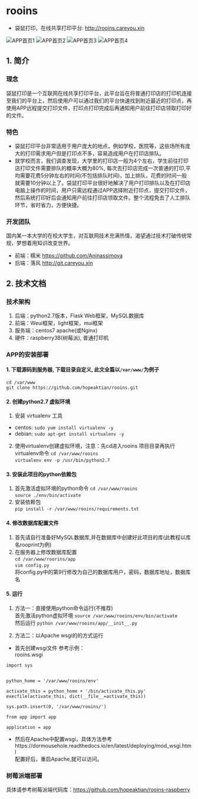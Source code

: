 # rooins
- 袋鼠打印，在线共享打印平台: http://rooins.careyou.xin

![APP首页1](https://github.com/hopeaktian/demo/blob/master/rooins1.png)
![APP首页2](https://github.com/hopeaktian/demo/blob/master/rooins2.png)
![APP首页3](https://github.com/hopeaktian/demo/blob/master/rooins3.png)
![APP首页4](https://github.com/hopeaktian/demo/blob/master/rooins4.png)

## 1. 简介
### 理念 
袋鼠打印是一个互联网在线共享打印平台，此平台旨在将普通打印店的打印机连接至我们的平台上，然后使用户可以通过我们的平台快速找到附近最近的打印点，再使用APP远程提交打印文件，打印点打印完成后再通知用户前往打印店领取打印好的文件。
### 特色
- 袋鼠打印平台非常适用于用户庞大的地点，例如学校，医院等，这些场所有庞大的打印需求用户但是打印点不多，容易造成用户在打印店排队。
- 就学校而言，我们调查发现，大学里的打印店一般为4个左右，学生前往打印店打印文件需要排队的概率大概为80%, 每次去打印店完成一次普通的打印,平均需要花费5分钟左右的时间(不包括排队时间)，加上排队，花费的时间一般就需要10分钟以上了。袋鼠打印平台很好地解决了用户打印排队以及在打印店电脑上操作的时间，用户只需远程通过APP选择附近打印点，提交打印文件，然后系统打印好后会通知用户前往打印店领取文件。整个流程免去了人工排队环节，省时省力，方便快捷。
### 开发团队
国内某一本大学的在校大学生，对互联网技术充满热情，渴望通过技术打破传统常规，梦想着用知识改变世界。
- 前端：糯米 https://github.com/Aninassimova
- 后端：落风 http://git.careyou.xin

## 2. 技术文档
### 技术架构
1. 后端：python2.7版本，Flask Web框架，MySQL数据库
2. 前端：Weui框架，light框架，mui框架
3. 服务端：centos7 apache(或Nginx)
4. 硬件：raspberry3B(树莓派), 普通打印机
### APP的安装部署
#### 1. 下载源码到服务器, 下载目录自定义, 此文全篇以```/var/www/```为例子
``cd /var/www``\
``git clone https://github.com/hopeaktian/rooins.git``
#### 2. 创建python2.7 虚拟环境 
1. 安装 virtualenv 工具
 - centos: ``sudo yum install virtualenv -y``
 - debian: ``sudo apt-get install virtualenv -y`` 
2. 使用virtualenv创建虚拟环境，注意：先cd进入rooins 项目目录再执行virtualenv命令 
 ``cd /var/www/rooins`` \
 ``virtualenv env -p /usr/bin/python2.7``
#### 3. 安装此项目的python依赖包
1. 首先激活虚拟环境的python命令
``cd /var/www/rooins``\
``source ./env/bin/activate``
2. 安装依赖包\
``pip install -r /var/www/rooins/requirements.txt``
#### 4. 修改数据库配置文件
1. 首先请自行准备好MySQL数据库,并在数据库中创建好此项目的库(此教程以库名rooprint为例)
2. 在服务器上修改数据库配置 \
``cd /var/www/roorins/app``\
``vim config.py``\
将config.py中的第9行修改为自己的数据库用户，密码，数据库地址，数据库名
#### 5. 运行
1. 方法一：直接使用python命令运行(不推荐)\
首先激活python虚拟环境
``source /var/www/rooins/env/bin/activate``\
然后运行
``python /var/www/rooins/app/__init__.py``

2. 方法二：以Apache wsgi的的方式运行
- 首先创建wsgi文件
参考示例：\
rooins.wsgi
```
import sys


python_home = '/var/www/rooins/env'

activate_this = python_home + '/bin/activate_this.py'
execfile(activate_this, dict(__file__=activate_this))

sys.path.insert(0, '/var/www/rooins/')

from app import app

application = app
```
- 然后在Apache中配置wsgi，具体方法参考https://dormousehole.readthedocs.io/en/latest/deploying/mod_wsgi.html \
配置好后，重启Apache,就可以访问。

### 树莓派端部署
具体请参考树莓派端代码库：https://github.com/hopeaktian/rooins-raspberry

